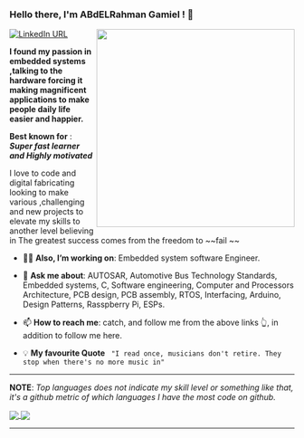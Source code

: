 ### Hello there, I'm ABdELRahman Gamiel ! 👋
<img align='right' src="https://c.tenor.com/3TwmcJ-ffa0AAAAC/netero-heart.gif" width="350">


[![LinkedIn URL](https://img.shields.io/static/v1?color=red&label=linkedin&logo=linkedin&logoColor=white&style=for-the-badge&message=Connect)](https://www.linkedin.com/in/abdelrahman-gamiel)


**I found my passion in embedded systems ,talking to the hardware forcing it making magnificent applications to make people daily life easier and happier.**  

**Best known for** : ***Super fast learner and Highly motivated***


I love to code and digital fabricating looking to make various ,challenging and new projects to elevate my skills to another level believing in The greatest success comes from the freedom to ~~fail ~~


- 👨‍💻 **Also, I’m working on**: Embedded system software Engineer.

- 💬 **Ask me about**: AUTOSAR, Automotive Bus Technology Standards, Embedded systems, C, Software engineering, Computer and Processors Architecture, PCB design, PCB assembly, RTOS, Interfacing, Arduino, Design Patterns, Rasspberry Pi, ESPs.

- 📫 **How to reach me**: catch, and follow me from the above links 👆, in addition to follow me here.
- 💡 **My favourite Quote** ` "I read once, musicians don't retire. They stop when there's no more music in"`


<hr/>

**NOTE**: *Top languages does not indicate my skill level or something like that, it's a github metric of which languages I have the most code on github.*

<a href="https://github.com/AbdELRahmanGamiel">
  <img align="center" src="https://github-readme-stats.vercel.app/api?username=AbdELRahmanGamiel&count_private=true&show_icons=true&theme=radical&hide_border=false" />
</a> 
<a href="https://github.com/AbdELRahmanGamiel">
  <img align="center" src="https://github-readme-stats.vercel.app/api/top-langs/?username=AbdELRahmanGamiel&layout=compact&theme=radical&hide_border=false" />
</a>
<hr/>
